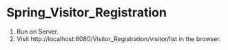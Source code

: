 # Spring_Visitor_Registration
1. Run on Server.
2. Visit http://localhost:8080/Visitor_Registration/visitor/list in the browser.
